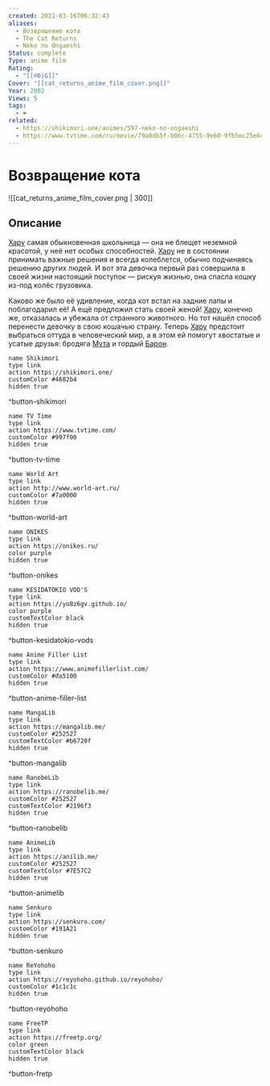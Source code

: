 ```yaml
---
created: 2022-03-16T06:32:43
aliases:
  - Возвращение кота
  - The Cat Returns
  - Neko no Ongaeshi
Status: complete
Type: anime film
Rating:
  - "[[®️0|G]]"
Cover: "[[cat_returns_anime_film_cover.png]]"
Year: 2002
Views: 5
tags:
  - ❤
related:
  - https://shikimori.one/animes/597-neko-no-ongaeshi
  - https://www.tvtime.com/ru/movie/79a8db5f-b06c-4755-9e60-9fb5ec25e6c3
---
```


# Возвращение кота

![[cat_returns_anime_film_cover.png | 300]]


## Описание

[Хару](https://shikimori.one/characters/4802-haru-yoshioka) самая обыкновенная школьница — она не блещет неземной красотой, у неё нет особых способностей. [Хару](https://shikimori.one/characters/4802-haru-yoshioka) не в состоянии принимать важные решения и всегда колеблется, обычно подчиняясь решению других людей. И вот эта девочка первый раз совершила в своей жизни настоящий поступок — рискуя жизнью, она спасла кошку из-под колёс грузовика.

Каково же было её удивление, когда кот встал на задние лапы и поблагодарил её! А ещё предложил стать своей женой! [Хару](https://shikimori.one/characters/4802-haru-yoshioka), конечно же, отказалась и убежала от странного животного. Но тот нашёл способ перенести девочку в свою кошачью страну. Теперь [Хару](https://shikimori.one/characters/4802-haru-yoshioka) предстоит выбраться оттуда в человеческий мир, а в этом ей помогут хвостатые и усатые друзья: бродяга [Мута](https://shikimori.one/characters/6152-renaldo-moon) и гордый [Барон](https://shikimori.one/characters/4803-baron-humbert-von-gikkingen).


```button
name Shikimori
type link
action https://shikimori.one/
customColor #4682b4
hidden true
```
^button-shikimori

```button
name TV Time
type link
action https://www.tvtime.com/
customColor #997f00
hidden true
```
^button-tv-time

```button
name World Art
type link
action http://www.world-art.ru/
customColor #7a0000
hidden true
```
^button-world-art

```button
name ONIKES
type link
action https://onikes.ru/
color purple
hidden true
```
^button-onikes

```button
name KESIDATOKIO VOD'S
type link
action https://yo8z6gv.github.io/
color purple
customTextColor black
hidden true
```
^button-kesidatokio-vods

```button
name Anime Filler List
type link
action https://www.animefillerlist.com/
customColor #da5100
hidden true
```
^button-anime-filler-list

```button
name MangaLib
type link
action https://mangalib.me/
customColor #252527
customTextColor #b6720f
hidden true
```
^button-mangalib

```button
name RanobeLib
type link
action https://ranobelib.me/
customColor #252527
customTextColor #2196f3
hidden true
```
^button-ranobelib

```button
name AnimeLib
type link
action https://anilib.me/
customColor #252527
customTextColor #7E57C2
hidden true
```
^button-animelib

```button
name Senkuro
type link
action https://senkuro.com/
customColor #191A21
hidden true
```
^button-senkuro

```button
name ReYohoho
type link
action https://reyohoho.github.io/reyohoho/
customColor #1c1c1c
hidden true
```
^button-reyohoho

```button
name FreeTP
type link
action https://freetp.org/
color green
customTextColor black
hidden true
```
^button-fretp
